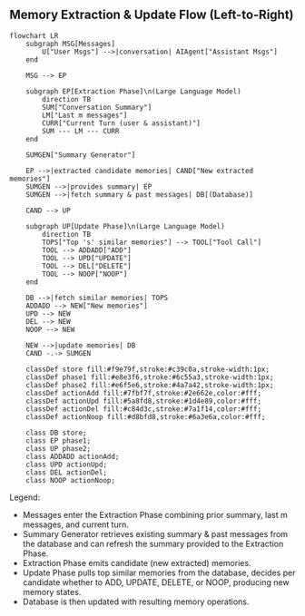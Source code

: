 ## Memory Extraction & Update Flow (Left-to-Right)

```mermaid
flowchart LR
	subgraph MSG[Messages]
		U["User Msgs"] -->|conversation| AIAgent["Assistant Msgs"]
	end

	MSG --> EP

	subgraph EP[Extraction Phase]\n(Large Language Model)
		direction TB
		SUM["Conversation Summary"]
		LM["Last m messages"]
		CURR["Current Turn (user & assistant)"]
		SUM --- LM --- CURR
	end

	SUMGEN["Summary Generator"]

	EP -->|extracted candidate memories| CAND["New extracted memories"]
	SUMGEN -->|provides summary| EP
	SUMGEN -->|fetch summary & past messages| DB[(Database)]

	CAND --> UP

	subgraph UP[Update Phase]\n(Large Language Model)
		direction TB
		TOPS["Top 's' similar memories"] --> TOOL["Tool Call"]
		TOOL --> ADDADD["ADD"]
		TOOL --> UPD["UPDATE"]
		TOOL --> DEL["DELETE"]
		TOOL --> NOOP["NOOP"]
	end

	DB -->|fetch similar memories| TOPS
	ADDADD --> NEW["New memories"]
	UPD --> NEW
	DEL --> NEW
	NOOP --> NEW

	NEW -->|update memories| DB
	CAND -.-> SUMGEN

	classDef store fill:#f9e79f,stroke:#c39c0a,stroke-width:1px;
	classDef phase1 fill:#e8e3f6,stroke:#6c55a3,stroke-width:1px;
	classDef phase2 fill:#e6f5e6,stroke:#4a7a42,stroke-width:1px;
	classDef actionAdd fill:#7fbf7f,stroke:#2e662e,color:#fff;
	classDef actionUpd fill:#5a8fd8,stroke:#1d4e89,color:#fff;
	classDef actionDel fill:#c84d3c,stroke:#7a1f14,color:#fff;
	classDef actionNoop fill:#d8bfd8,stroke:#6a3e6a,color:#fff;

	class DB store; 
	class EP phase1; 
	class UP phase2; 
	class ADDADD actionAdd; 
	class UPD actionUpd; 
	class DEL actionDel; 
	class NOOP actionNoop;
```

Legend:
- Messages enter the Extraction Phase combining prior summary, last m messages, and current turn.
- Summary Generator retrieves existing summary & past messages from the database and can refresh the summary provided to the Extraction Phase.
- Extraction Phase emits candidate (new extracted) memories.
- Update Phase pulls top similar memories from the database, decides per candidate whether to ADD, UPDATE, DELETE, or NOOP, producing new memory states.
- Database is then updated with resulting memory operations.

